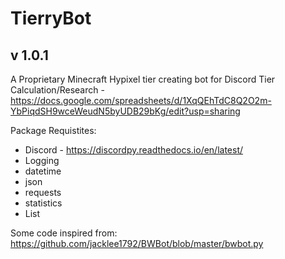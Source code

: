 # TierryBot
## v 1.0.1
A Proprietary Minecraft Hypixel tier creating bot for Discord
Tier Calculation/Research - https://docs.google.com/spreadsheets/d/1XqQEhTdC8Q2O2m-YbPiqdSH9wceWeudN5byUDB29bKg/edit?usp=sharing

Package Requistites:
* Discord - https://discordpy.readthedocs.io/en/latest/
* Logging
* datetime
* json
* requests
* statistics
* List

Some code inspired from:
https://github.com/jacklee1792/BWBot/blob/master/bwbot.py
